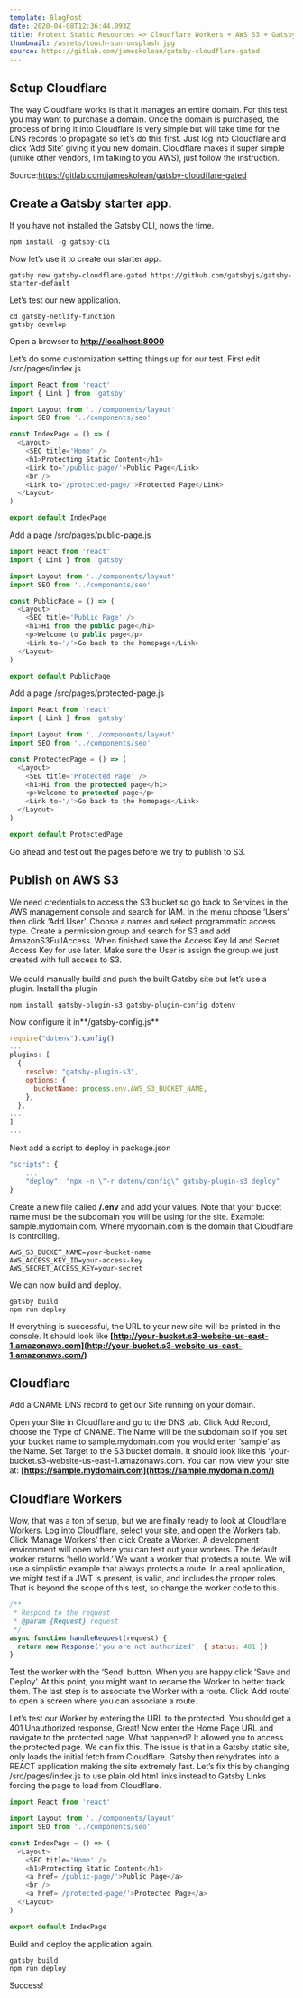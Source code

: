 ```yaml
---
template: BlogPost
date: 2020-04-08T12:36:44.093Z
title: Protect Static Resources => Cloudflare Workers + AWS S3 + Gatsby
thumbnail: /assets/touch-sun-unsplash.jpg
source: https://gitlab.com/jameskolean/gatsby-cloudflare-gated
---
```


## Setup Cloudflare

The way Cloudflare works is that it manages an entire domain. For this test you may want to purchase a domain. Once the domain is purchased, the process of bring it into Cloudflare is very simple but will take time for the DNS records to propagate so let’s do this first. Just log into Cloudflare and click ‘Add Site’ giving it you new domain. Cloudflare makes it super simple (unlike other vendors, I’m talking to you AWS), just follow the instruction.

Source:<https://gitlab.com/jameskolean/gatsby-cloudflare-gated>

## Create a Gatsby starter app.

If you have not installed the Gatsby CLI, nows the time.

```shell
npm install -g gatsby-cli
```

Now let’s use it to create our starter app.

```shell
gatsby new gatsby-cloudflare-gated https://github.com/gatsbyjs/gatsby-starter-default

```

Let’s test our new application.

```shell
cd gatsby-netlify-function
gatsby develop
```

Open a browser to **[http://localhost:8000](http://localhost:8000/)**

Let’s do some customization setting things up for our test. First edit /src/pages/index.js

```javascript
import React from 'react'
import { Link } from 'gatsby'

import Layout from '../components/layout'
import SEO from '../components/seo'

const IndexPage = () => (
  <Layout>
    <SEO title='Home' />
    <h1>Protecting Static Content</h1>
    <Link to='/public-page/'>Public Page</Link>
    <br />
    <Link to='/protected-page/'>Protected Page</Link>
  </Layout>
)

export default IndexPage
```

Add a page /src/pages/public-page.js

```javascript
import React from 'react'
import { Link } from 'gatsby'

import Layout from '../components/layout'
import SEO from '../components/seo'

const PublicPage = () => (
  <Layout>
    <SEO title='Public Page' />
    <h1>Hi from the public page</h1>
    <p>Welcome to public page</p>
    <Link to='/'>Go back to the homepage</Link>
  </Layout>
)

export default PublicPage
```

Add a page /src/pages/protected-page.js

```javascript
import React from 'react'
import { Link } from 'gatsby'

import Layout from '../components/layout'
import SEO from '../components/seo'

const ProtectedPage = () => (
  <Layout>
    <SEO title='Protected Page' />
    <h1>Hi from the protected page</h1>
    <p>Welcome to protected page</p>
    <Link to='/'>Go back to the homepage</Link>
  </Layout>
)

export default ProtectedPage
```

Go ahead and test out the pages before we try to publish to S3.

## Publish on AWS S3

We need credentials to access the S3 bucket so go back to Services in the AWS management console and search for IAM. In the menu choose ‘Users’ then click ‘Add User’. Choose a names and select programmatic access type. Create a permission group and search for S3 and add AmazonS3FullAccess. When finished save the Access Key Id and Secret Access Key for use later. Make sure the User is assign the group we just created with full access to S3.\
\
We could manually build and push the built Gatsby site but let’s use a plugin. Install the plugin

```shell
npm install gatsby-plugin-s3 gatsby-plugin-config dotenv
```

Now configure it in**/gatsby-config.js**

```javascript
require("dotenv").config()
...
plugins: [
  {
    resolve: "gatsby-plugin-s3",
    options: {
      bucketName: process.env.AWS_S3_BUCKET_NAME,
    },
  },
...
]
...
```

Next add a script to deploy in package.json

```javascript
"scripts": {
    ...
    "deploy": "npx -n \"-r dotenv/config\" gatsby-plugin-s3 deploy"
}
```

Create a new file called **/.env** and add your values. Note that your bucket name must be the subdomain you will be using for the site. Example: sample.mydomain.com. Where mydomain.com is the domain that Cloudflare is controlling.

```properties
AWS_S3_BUCKET_NAME=your-bucket-name
AWS_ACCESS_KEY_ID=your-access-key
AWS_SECRET_ACCESS_KEY=your-secret
```

We can now build and deploy.

```shell
gatsby build
npm run deploy
```

If everything is successful, the URL to your new site will be printed in the console. It should look like **[http://your-bucket.s3-website-us-east-1.amazonaws.com](http://your-bucket.s3-website-us-east-1.amazonaws.com/)**

## Cloudflare

Add a CNAME DNS record to get our Site running on your domain.

Open your Site in Cloudflare and go to the DNS tab. Click Add Record, choose the Type of CNAME. The Name will be the subdomain so if you set your bucket name to sample.mydomain.com you would enter ‘sample’ as the Name. Set Target to the S3 bucket domain. It should look like this ‘your-bucket.s3-website-us-east-1.amazonaws.com. You can now view your site at: **[https://sample.mydomain.com](https://sample.mydomain.com/)**

## Cloudflare Workers

Wow, that was a ton of setup, but we are finally ready to look at Cloudflare Workers. Log into Cloudflare, select your site, and open the Workers tab. Click ‘Manage Workers’ then click Create a Worker. A development environment will open where you can test out your workers. The default worker returns ‘hello world.’ We want a worker that protects a route. We will use a simplistic example that always protects a route. In a real application, we might test if a JWT is present, is valid, and includes the proper roles. That is beyond the scope of this test, so change the worker code to this.

```javascript
/**
 * Respond to the request
 * @param {Request} request
 */
async function handleRequest(request) {
  return new Response('you are not authorized', { status: 401 })
}
```

Test the worker with the ‘Send’ button. When you are happy click ‘Save and Deploy’. At this point, you might want to rename the Worker to better track them. The last step is to associate the Worker with a route. Click ‘Add route’ to open a screen where you can associate a route.

Let’s test our Worker by entering the URL to the protected. You should get a 401 Unauthorized response, Great! Now enter the Home Page URL and navigate to the protected page. What happened? It allowed you to access the protected page. We can fix this. The issue is that in a Gatsby static site, only loads the initial fetch from Cloudflare. Gatsby then rehydrates into a REACT application making the site extremely fast. Let’s fix this by changing /src/pages/index.js to use plain old html links instead to Gatsby Links forcing the page to load from Cloudflare.

```javascript
import React from 'react'

import Layout from '../components/layout'
import SEO from '../components/seo'

const IndexPage = () => (
  <Layout>
    <SEO title='Home' />
    <h1>Protecting Static Content</h1>
    <a href='/public-page/'>Public Page</a>
    <br />
    <a href='/protected-page/'>Protected Page</a>
  </Layout>
)

export default IndexPage
```

Build and deploy the application again.

```shell
gatsby build
npm run deploy

```

Success!
